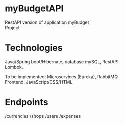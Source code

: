 # myBudgetAPI
RestAPI version of application myBudget  
Project 

# Technologies

Java/Spring boot/Hibernate, database mySQL, RestAPI.  
Lombok.  

To be implemented: Microservices (Eureka), RabbitMQ  
Frontend: JavaScript/CSS/HTML

# Endpoints
/currencies
/shops
/users
/expenses
